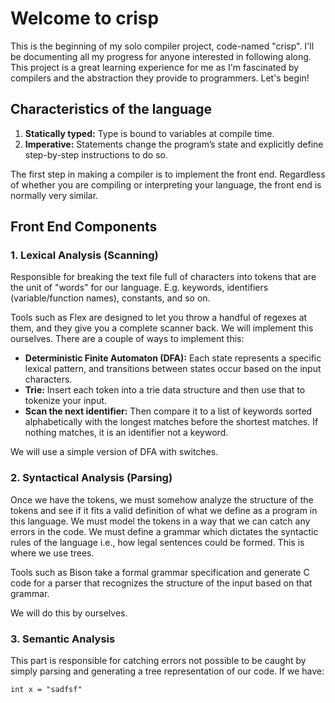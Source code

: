 # Welcome to crisp

This is the beginning of my solo compiler project, code-named "crisp". I'll be documenting all my progress for anyone interested in following along. This project is a great learning experience for me as I'm fascinated by compilers and the abstraction they provide to programmers. Let's begin!

## Characteristics of the language

1. **Statically typed:** Type is bound to variables at compile time.
2. **Imperative:** Statements change the program’s state and explicitly define step-by-step instructions to do so.

The first step in making a compiler is to implement the front end. Regardless of whether you are compiling or interpreting your language, the front end is normally very similar.

## Front End Components

### 1. Lexical Analysis (Scanning)

Responsible for breaking the text file full of characters into tokens that are the unit of "words" for our language. E.g. keywords, identifiers (variable/function names), constants, and so on.

Tools such as Flex are designed to let you throw a handful of regexes at them, and they give you a complete scanner back. We will implement this ourselves. There are a couple of ways to implement this:

- **Deterministic Finite Automaton (DFA):** Each state represents a specific lexical pattern, and transitions between states occur based on the input characters.
- **Trie:** Insert each token into a trie data structure and then use that to tokenize your input.
- **Scan the next identifier:** Then compare it to a list of keywords sorted alphabetically with the longest matches before the shortest matches. If nothing matches, it is an identifier not a keyword.

We will use a simple version of DFA with switches.

### 2. Syntactical Analysis (Parsing)

Once we have the tokens, we must somehow analyze the structure of the tokens and see if it fits a valid definition of what we define as a program in this language. We must model the tokens in a way that we can catch any errors in the code. We must define a grammar which dictates the syntactic rules of the language i.e., how legal sentences could be formed. This is where we use trees.

Tools such as Bison take a formal grammar specification and generate C code for a parser that recognizes the structure of the input based on that grammar.

We will do this by ourselves.

### 3. Semantic Analysis

This part is responsible for catching errors not possible to be caught by simply parsing and generating a tree representation of our code. If we have:

```crisp
int x = "sadfsf"
